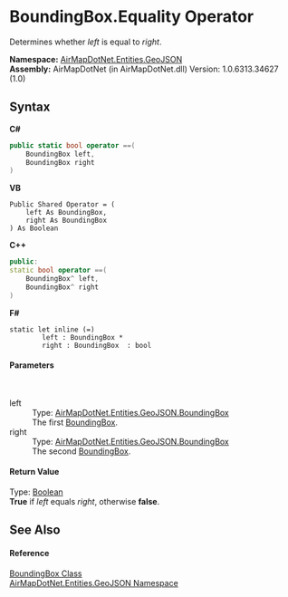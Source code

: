 # BoundingBox.Equality Operator 
 

Determines whether *left* is equal to *right*.

**Namespace:**&nbsp;<a href="N_AirMapDotNet_Entities_GeoJSON">AirMapDotNet.Entities.GeoJSON</a><br />**Assembly:**&nbsp;AirMapDotNet (in AirMapDotNet.dll) Version: 1.0.6313.34627 (1.0)

## Syntax

**C#**<br />
``` C#
public static bool operator ==(
	BoundingBox left,
	BoundingBox right
)
```

**VB**<br />
``` VB
Public Shared Operator = ( 
	left As BoundingBox,
	right As BoundingBox
) As Boolean
```

**C++**<br />
``` C++
public:
static bool operator ==(
	BoundingBox^ left, 
	BoundingBox^ right
)
```

**F#**<br />
``` F#
static let inline (=)
        left : BoundingBox * 
        right : BoundingBox  : bool
```


#### Parameters
&nbsp;<dl><dt>left</dt><dd>Type: <a href="T_AirMapDotNet_Entities_GeoJSON_BoundingBox">AirMapDotNet.Entities.GeoJSON.BoundingBox</a><br />The first <a href="T_AirMapDotNet_Entities_GeoJSON_BoundingBox">BoundingBox</a>.</dd><dt>right</dt><dd>Type: <a href="T_AirMapDotNet_Entities_GeoJSON_BoundingBox">AirMapDotNet.Entities.GeoJSON.BoundingBox</a><br />The second <a href="T_AirMapDotNet_Entities_GeoJSON_BoundingBox">BoundingBox</a>.</dd></dl>

#### Return Value
Type: <a href="http://msdn2.microsoft.com/en-us/library/a28wyd50" target="_blank">Boolean</a><br /><b>True</b> if *left* equals *right*, otherwise <b>false</b>.

## See Also


#### Reference
<a href="T_AirMapDotNet_Entities_GeoJSON_BoundingBox">BoundingBox Class</a><br /><a href="N_AirMapDotNet_Entities_GeoJSON">AirMapDotNet.Entities.GeoJSON Namespace</a><br />